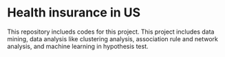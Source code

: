 # Health insurance in US
This repository inclueds codes for this project. This project includes data mining, data analysis like clustering analysis, association rule and network analysis, and machine learning in hypothesis test.

